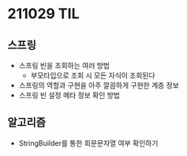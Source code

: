 # 211029 TIL
## 스프링
- 스프링 빈을 조회하는 여러 방법
	- 부모타입으로 조회 시 모든 자식이 조회된다
- 스프링의 역할과 구현을 아주 깔끔하게 구현한 계층 정보
- 스프링 빈 설정 메타 정보 확인 방법

## 알고리즘 
- StringBuilder를 통한 회문문자열 여부 확인하기
